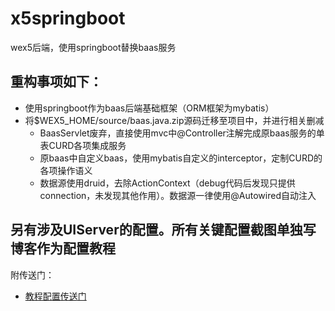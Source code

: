 # x5springboot
wex5后端，使用springboot替换baas服务

## 重构事项如下：
* 使用springboot作为baas后端基础框架（ORM框架为mybatis）
* 将$WEX5_HOME/source/baas.java.zip源码迁移至项目中，并进行相关删减
  * BaasServlet废弃，直接使用mvc中@Controller注解完成原baas服务的单表CURD各项集成服务
  * 原baas中自定义baas，使用mybatis自定义的interceptor，定制CURD的各项操作语义
  * 数据源使用druid，去除ActionContext（debug代码后发现只提供connection，未发现其他作用）。数据源一律使用@Autowired自动注入

## 另有涉及UIServer的配置。所有关键配置截图单独写博客作为配置教程
附传送门：
* [教程配置传送门](https://blog.csdn.net/delmonkey/article/details/80184815)
